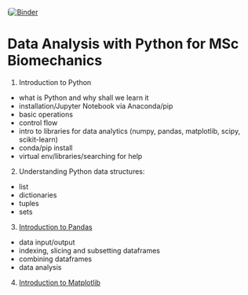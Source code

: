 i[![Binder](https://mybinder.org/badge_logo.svg)](https://mybinder.org/v2/gh/lyashevska/python-for-biomechanics/master)

# Data Analysis with Python for MSc Biomechanics

1. Introduction to Python 

- what is Python and why shall we learn it 
- installation/Jupyter Notebook via Anaconda/pip
- basic operations 
- control flow
- intro to libraries for data analytics (numpy, pandas, matplotlib, scipy, scikit-learn)
- conda/pip install
- virtual env/libraries/searching for help

2. Understanding Python data structures:

- list
- dictionaries
- tuples
- sets

3. [Introduction to Pandas](https://nbviewer.org/github/lyashevska/python-for-biomechanics/blob/master/part2/1.%20Introduction%20to%20Pandas.ipynb)

- data input/output
- indexing, slicing and subsetting dataframes
- combining dataframes
- data analysis


4. [Introduction to Matplotlib](https://nbviewer.org/github/lyashevska/python-for-biomechanics/blob/master/part2/2.%20Introduction%20to%20Matplotlib.ipynb)

